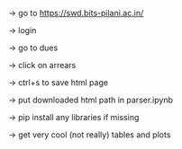  → go to https://swd.bits-pilani.ac.in/
 
 → login

 → go to dues
 
 → click on arrears
 
 → ctrl+s to save html page
 
 → put downloaded html path in parser.ipynb

 → pip install any libraries if missing
 
 → get very cool (not really) tables and plots 
